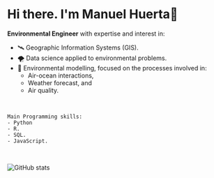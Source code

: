 # Hi there. I'm Manuel Huerta👋

**Environmental Engineer** with expertise and interest in:

- 🛰 Geographic Information Systems (GIS).
- 🌪 Data science applied to environmental problems.
- 🌊 Environmental modelling, focused on the processes involved in:
    + Air-ocean interactions,
    + Weather forecast, and 
    + Air quality.

<br />

```
Main Programming skills:
- Python
- R.
- SQL.
- JavaScript.
```
<br />

![GitHub stats](https://github-readme-stats.vercel.app/api?username=maniconaji&show_icons=true&theme=gruvbox&count_private=true) 

<!--
**maniconaji/maniconaji** is a ✨ _special_ ✨ repository because its `README.md` (this file) appears on your GitHub profile.

Here are some ideas to get you started:

- 🔭 I’m currently working on ...
- 👯 I’m looking to collaborate on ...
- 🤔 I’m looking for help with ...
- 💬 Ask me about ...
- 📫 How to reach me: ...
- 😄 Pronouns: ...
- 
--> 
